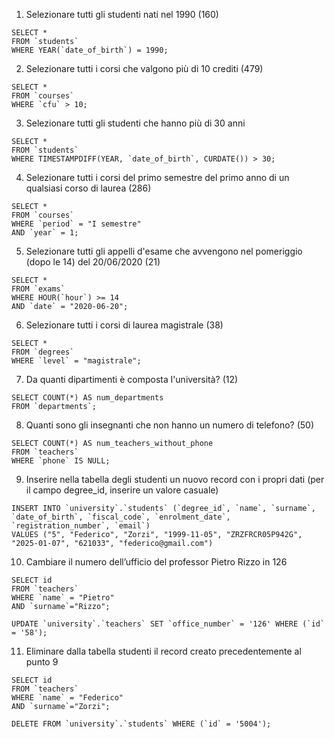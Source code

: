 1. Selezionare tutti gli studenti nati nel 1990 (160)

```
SELECT *
FROM `students`
WHERE YEAR(`date_of_birth`) = 1990;
```

2. Selezionare tutti i corsi che valgono più di 10 crediti (479)

```
SELECT *
FROM `courses`
WHERE `cfu` > 10;
```

3. Selezionare tutti gli studenti che hanno più di 30 anni

```
SELECT *
FROM `students`
WHERE TIMESTAMPDIFF(YEAR, `date_of_birth`, CURDATE()) > 30;
```

4. Selezionare tutti i corsi del primo semestre del primo anno di un qualsiasi corso di
   laurea (286)

```
SELECT *
FROM `courses`
WHERE `period` = "I semestre"
AND `year` = 1;
```

5. Selezionare tutti gli appelli d'esame che avvengono nel pomeriggio (dopo le 14) del
   20/06/2020 (21)

```
SELECT *
FROM `exams`
WHERE HOUR(`hour`) >= 14
AND `date` = "2020-06-20";
```

6. Selezionare tutti i corsi di laurea magistrale (38)

```
SELECT *
FROM `degrees`
WHERE `level` = "magistrale";
```

7. Da quanti dipartimenti è composta l'università? (12)

```
SELECT COUNT(*) AS num_departments
FROM `departments`;
```

8. Quanti sono gli insegnanti che non hanno un numero di telefono? (50)

```
SELECT COUNT(*) AS num_teachers_without_phone
FROM `teachers`
WHERE `phone` IS NULL;
```

9. Inserire nella tabella degli studenti un nuovo record con i propri dati (per il campo
   degree_id, inserire un valore casuale)

```
INSERT INTO `university`.`students` (`degree_id`, `name`, `surname`, `date_of_birth`, `fiscal_code`, `enrolment_date`, `registration_number`, `email`)
VALUES ("5", "Federico", "Zorzi", "1999-11-05", "ZRZFRCR05P942G", "2025-01-07", "621033", "federico@gmail.com")
```

10. Cambiare il numero dell’ufficio del professor Pietro Rizzo in 126

```
SELECT id
FROM `teachers`
WHERE `name` = "Pietro"
AND `surname`="Rizzo";

UPDATE `university`.`teachers` SET `office_number` = '126' WHERE (`id` = '58');
```

11. Eliminare dalla tabella studenti il record creato precedentemente al punto 9

```
SELECT id
FROM `teachers`
WHERE `name` = "Federico"
AND `surname`="Zorzi";

DELETE FROM `university`.`students` WHERE (`id` = '5004');
```
